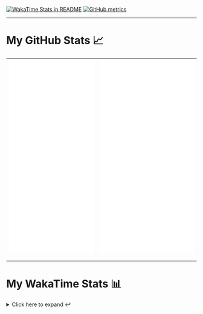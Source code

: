 [![WakaTime Stats in README](https://github.com/LOsioChico/LOsioChico/actions/workflows/waka.yml/badge.svg)](https://github.com/LOsioChico/LOsioChico/actions/workflows/waka.yml) [![GitHub metrics](https://github.com/LOsioChico/LOsioChico/actions/workflows/metrics.yml/badge.svg)](https://github.com/LOsioChico/LOsioChico/actions/workflows/metrics.yml)

---

# My GitHub Stats 📈

| ![](./assets/metrics.svg) | ![](./assets/metrics2.svg) |
| ------------------------- | -------------------------- |

---

# My WakaTime Stats 📊

<details>
<summary>Click here to expand ↩️</summary>
<br>

<!--START_SECTION:waka-->
![Code Time](http://img.shields.io/badge/Code%20Time-2%2C361%20hrs%209%20mins-blue)

![Lines of code](https://img.shields.io/badge/From%20Hello%20World%20I%27ve%20Written-485.5%20thousand%20lines%20of%20code-blue)

**🐱 My GitHub Data** 

> 📦 714.4 kB Used in GitHub's Storage 
 > 
> 🏆 312 Contributions in the Year 2025
 > 
> 🚫 Not Opted to Hire
 > 
> 📜 29 Public Repositories 
 > 
> 🔑 36 Private Repositories 
 > 
**I'm a Night 🦉** 

```text
🌞 Morning                750 commits         ████░░░░░░░░░░░░░░░░░░░░░   15.12 % 
🌆 Daytime                1624 commits        ████████░░░░░░░░░░░░░░░░░   32.74 % 
🌃 Evening                1677 commits        ████████░░░░░░░░░░░░░░░░░   33.80 % 
🌙 Night                  910 commits         █████░░░░░░░░░░░░░░░░░░░░   18.34 % 
```
📅 **I'm Most Productive on Thursday** 

```text
Monday                   675 commits         ███░░░░░░░░░░░░░░░░░░░░░░   13.61 % 
Tuesday                  792 commits         ████░░░░░░░░░░░░░░░░░░░░░   15.96 % 
Wednesday                595 commits         ███░░░░░░░░░░░░░░░░░░░░░░   11.99 % 
Thursday                 927 commits         █████░░░░░░░░░░░░░░░░░░░░   18.69 % 
Friday                   752 commits         ████░░░░░░░░░░░░░░░░░░░░░   15.16 % 
Saturday                 771 commits         ████░░░░░░░░░░░░░░░░░░░░░   15.54 % 
Sunday                   449 commits         ██░░░░░░░░░░░░░░░░░░░░░░░   09.05 % 
```


📊 **This Week I Spent My Time On** 

```text
💬 Programming Languages: 
Scala                    8 hrs 33 mins       ███████████████░░░░░░░░░░   59.80 % 
TypeScript               4 hrs 24 mins       ████████░░░░░░░░░░░░░░░░░   30.82 % 
Smithy                   33 mins             █░░░░░░░░░░░░░░░░░░░░░░░░   03.91 % 
JSON                     16 mins             ░░░░░░░░░░░░░░░░░░░░░░░░░   01.91 % 
SQL                      9 mins              ░░░░░░░░░░░░░░░░░░░░░░░░░   01.14 % 
```

**I Mostly Code in TypeScript** 

```text
TypeScript               34 repos            ████████████░░░░░░░░░░░░░   50.00 % 
Scala                    9 repos             ███░░░░░░░░░░░░░░░░░░░░░░   13.24 % 
JavaScript               7 repos             ███░░░░░░░░░░░░░░░░░░░░░░   10.29 % 
Astro                    5 repos             ██░░░░░░░░░░░░░░░░░░░░░░░   07.35 % 
CSS                      5 repos             ██░░░░░░░░░░░░░░░░░░░░░░░   07.35 % 
```




 Last Updated on 15/09/2025 01:10:35 UTC
<!--END_SECTION:waka-->

## </details>
